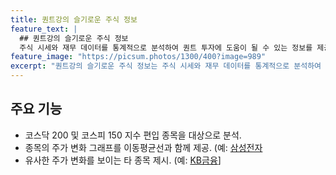 ```yaml
---
title: 퀀트강의 슬기로운 주식 정보
feature_text: |
  ## 퀀트강의 슬기로운 주식 정보
  주식 시세와 재무 데이터를 통계적으로 분석하여 퀀트 투자에 도움이 될 수 있는 정보를 제공합니다.
feature_image: "https://picsum.photos/1300/400?image=989"
excerpt: "퀀트강의 슬기로운 주식 정보는 주식 시세와 재무 데이터를 통계적으로 분석하여 퀀트 투자에 도움이 될 수 있는 정보를 제공합니다."
---
```


## 주요 기능
- 코스닥 200 및 코스피 150 지수 편입 종목을 대상으로 분석.
- 종목의 주가 변화 그래프를 이동평균선과 함께 제공. (예: [삼성전자](/stock/005930/)
- 유사한 주가 변화를 보이는 타 종목 제시. (예: [KB금융](/stock/105560/)]
